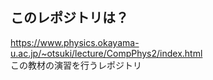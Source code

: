 ## このレポジトリは？
https://www.physics.okayama-u.ac.jp/~otsuki/lecture/CompPhys2/index.html <br>
この教材の演習を行うレポジトリ

